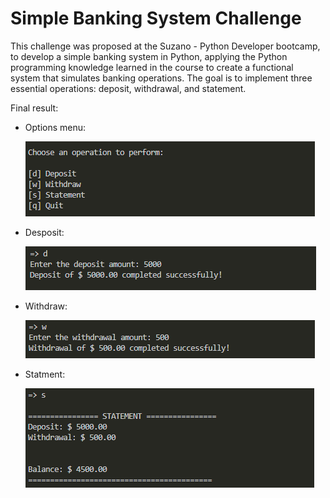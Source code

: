 # Simple Banking System Challenge

This challenge was proposed at the Suzano - Python Developer bootcamp, to develop a simple banking system in Python, applying the Python programming knowledge learned in the course to create a functional system that simulates banking operations. The goal is to implement three essential operations: deposit, withdrawal, and statement. 

Final result:
- Options menu:
  
    ![menu](./images/menu.png)

- Desposit:
  
    ![deposit](./images/deposit.png)

- Withdraw:
  
    ![withdraw](./images/withdraw.png)

- Statment:
  
    ![statment](./images/statement.png)

